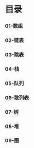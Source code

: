 # 目录

### 01-数组

### 02-链表

### 03-跳表

### 04-栈

### 05-队列

### 06-散列表

### 07-树

### 08-堆

### 09-图